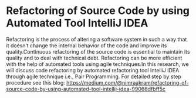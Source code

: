 # Refactoring of Source Code by using Automated Tool IntelliJ IDEA
 Refactoring is the process of altering a software system in such a way that it doesn’t change the internal behavior of the code and improve its quality.Continuous refactoring of the source code is essential to maintain its quality and to deal with technical debt. Refactoring can be more efficient with the help of automated tools using agile techniques.In this research, we will discuss code refactoring by automated refactoring tool IntelliJ IDEA through agile technique i.e., Pair Programming.
 For detailed step by step procedure see this blog: https://medium.com/@nimraakram/refactoring-of-source-code-by-using-automated-tool-intellij-idea-99066dfbff5c 
